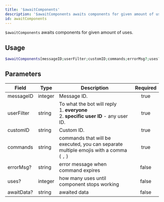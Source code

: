 ```yaml
---
title: '$awaitComponents'
description: '$awaitComponents awaits components for given amount of uses.'
id: awaitComponents
---
```


`$awaitComponents` awaits components for given amount of uses.

## Usage

```php
$awaitComponents[messageID;userFilter;customID;commands;errorMsg?;uses?;awaitData?]
```

## Parameters

| Field      | Type    | Description                                                                                                 | Required |
| ---------- | ------- | ----------------------------------------------------------------------------------------------------------- |:--------:|
| messageID  | integer | Message ID.                                                                                                 |   true   |
| userFilter | string  | To what the bot will reply <br /> 1. **everyone** <br /> 2. **specific user ID** - any user ID. |   true   |
| customID   | string  | Custom ID.                                                                                                  |   true   |
| commands   | string  | commands that will be executed, you can separate multiple emojis with a comma ( `,` )                       |   true   |
| errorMsg?  | string  | error message when command expires                                                                          |  false   |
| uses?      | integer | how many uses until component stops working                                                                 |  false   |
| awaitData? | string  | awaited data                                                                                                |  false   |